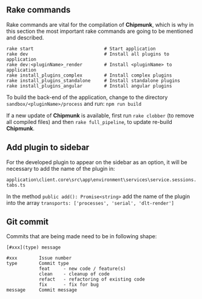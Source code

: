 ## Rake commands

Rake commands are vital for the compilation of **Chipmunk**, which is why in this section the most important rake commands are going to be mentioned and described.

```
rake start                          # Start application
rake dev                            # Install all plugins to application
rake dev:<pluginName>_render        # Install <pluginName> to application
rake install_plugins_complex        # Install complex plugins 
rake install_plugins_standalone     # Install standalone plugins
rake install_plugins_angular        # Install angular plugins
```

To build the back-end of the application, change to the directory `sandbox/<pluginName>/process` and run:
`npm run build`


If a new update of **Chipmunk** is available, first run `rake clobber` (to remove all compiled files) and then `rake full_pipeline`, to update re-build **Chipmunk**.

## Add plugin to sidebar

For the developed plugin to appear on the sidebar as an option, it will be necessary to add the name of the plugin in:

`application\client.core\src\app\environment\services\service.sessions.tabs.ts`

In the method `public add(): Promise<string>` add the name of the plugin into the array `transports: ['processes', 'serial', 'dlt-render']`

## Git commit

Commits that are being made need to be in following shape:
```
[#xxx](type) message

#xxx        Issue number
type        Commit type
            feat     - new code / feature(s)
            clean    - cleanup of code
            refact   - refactoring of existing code
            fix      - fix for bug
message     Commit message
```